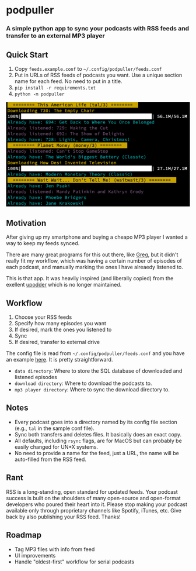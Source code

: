 # podpuller

### A simple python app to sync your podcasts with RSS feeds and transfer to an external MP3 player

## Quick Start

1. Copy `feeds.example.conf` to `~/.config/podpuller/feeds.conf`
2. Put in URLs of RSS feeds of podcasts you want. Use a unique section name for each feed. No need to put in a title.
3. `pip install -r requirements.txt`
4. `python -m podpuller`

<img src="screenshot.png">

## Motivation

After giving up my smartphone and buying a cheapo MP3 player I wanted a way to keep my feeds synced. 

There are many great programs for this out there, like [Greg](https://github.com/manolomartinez/greg/), but it didn't really fit my workflow, which was having a certain number of episodes of each podcast, and manually marking the ones I have alreaedy listened to. 

This is that app. It was heavily inspired (and liberally copied) from the exellent [upodder](https://github.com/m3nu/upodder) which is no longer maintained. 

## Workflow

1. Choose your RSS feeds
2. Specify how many episodes you want
3. If desired, mark the ones you listened to
4. Sync
5. If desired, transfer to external drive

The config file is read from `~/.config/podpuller/feeds.conf` and you have an example [here](https://github.com/guyhoffman/podpuller/blob/main/feeds.example.conf). It is pretty straightforward. 

- `data directory`: Where to store the SQL database of downloaded and listened episodes
- `download directory`: Where to download the podcasts to. 
- `mp3 player directory`: Where to sync the download directory to. 

## Notes

- Every podcast goes into a directory named by its config file section (e.g., `tal` in the sample conf file).
- Sync both transfers and deletes files. It basically does an exact copy.
- All defaults, including `rsync` flags, are for MacOS but can probably be easily changed for UN*X systems.
- No need to provide a name for the feed, just a URL, the name will be auto-filled from the RSS feed.

## Rant

RSS is a long-standing, open standard for updated feeds. Your podcast success is built on the shoulders of many open-source and open-format developers who poured their heart into it. Please stop making your podcast available only through proprietary channels like Spotify, iTunes, etc. Give back by also publishing your RSS feed. Thanks!

## Roadmap

- Tag MP3 files with info from feed
- UI improvements
- Handle "oldest-first" workflow for serial podcasts
